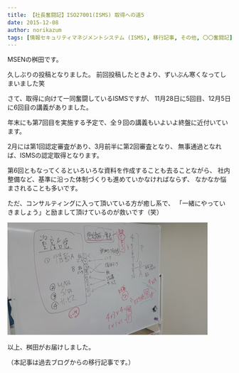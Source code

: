 ```yaml
---
title: 【社長奮闘記】ISO27001(ISMS) 取得への道5
date: 2015-12-08
author: norikazum
tags: [情報セキュリティマネジメントシステム (ISMS), 移行記事, その他, 〇〇奮闘記]
---
```


MSENの桝田です。
 
久しぶりの投稿となりました。
前回投稿したときより、ずいぶん寒くなってしまいました笑
 
さて、取得に向けて一同奮闘しているISMSですが、
11月28日に5回目、12月5日に6回目の講義がありました。
 
年末にも第7回目を実施する予定で、全９回の講義もいよいよ終盤に近付いています。
 
2月には第1回認定審査があり、3月前半に第2回審査となり、
無事通過となれば、ISMSの認定取得となります。
 
第6回ともなってくるといろいろな資料を作成することも去ることながら、
社内整備など、基準に沿った体制づくりも進めていかなければならず、
なかなか悩まされることも多いです。
 
ただ、コンサルティングに入って頂いている方が癒し系で、
「一緒にやっていきましょう」と励まして頂けているのが救いです（笑）

![](images/isms-first-5-1.jpg)

以上、桝田がお届けしました。

（本記事は過去ブログからの移行記事です。）